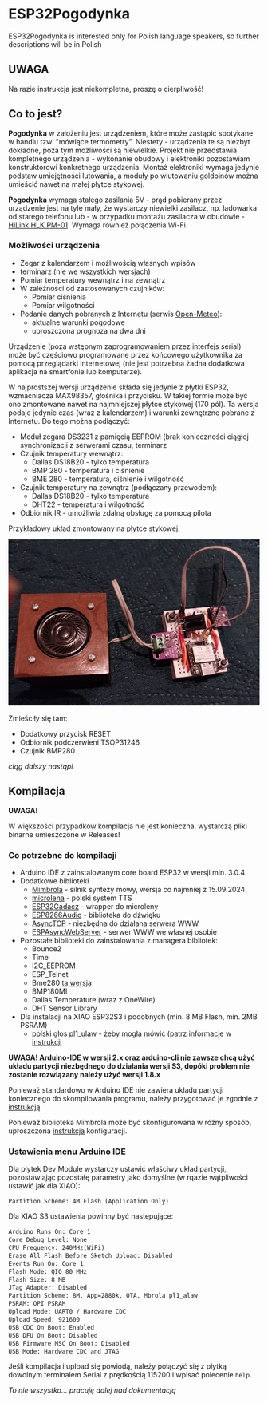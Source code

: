 # ESP32Pogodynka

ESP32Pogodynka is interested only for Polish language speakers, so further descriptions will be in Polish

## UWAGA

Na razie instrukcja jest niekompletna, proszę o cierpliwość!

## Co to jest?

__Pogodynka__ w założeniu jest urządzeniem, które może zastąpić
spotykane w handlu tzw. "mówiące termometry". Niestety - urządzenia te
są niezbyt dokładne, poza tym możliwości są niewielkie. Projekt
nie przedstawia kompletnego urządzenia - wykonanie obudowy i elektroniki
pozostawiam konstruktorowi konkretnego urządzenia. Montaż elektroniki
wymaga jedynie podstaw umiejętności lutowania, a moduły po wlutowaniu
goldpinów można umieścić nawet na małej płytce stykowej.

__Pogodynka__ wymaga stałego zasilania 5V - prąd pobierany przez urządzenie
jest na tyle mały, że wystarczy niewielki zasilacz, np. ładowarka od starego
telefonu lub - w przypadku montażu zasilacza w obudowie -
[HiLink HLK PM-01](https://botland.com.pl/zasilacze-montazowe/10929-zasilacz-hi-link-hlk-pm01-100v-240vac-5vdc-06a-5904422317102.html).
Wymaga również połączenia Wi-Fi.

### Możliwości urządzenia

* Zegar z kalendarzem i możliwością własnych wpisów
* terminarz (nie we wszystkich wersjach)
* Pomiar temperatury wewnątrz i na zewnątrz
* W zależności od zastosowanych czujników:
  * Pomiar ciśnienia
  * Pomiar wilgotności
* Podanie danych pobranych z Internetu (serwis [Open-Meteo](https://open-meteo.com/)):
  * aktualne warunki pogodowe
  * uproszczona prognoza na dwa dni

Urządzenie (poza wstępnym zaprogramowaniem przez interfejs serial) może
być częściowo programowane przez końcowego użytkownika za pomocą
przeglądarki internetowej (nie jest potrzebna żadna dodatkowa
aplikacja na smartfonie lub komputerze).

W najprostszej wersji urządzenie składa się jedynie z płytki ESP32,
wzmacniacza MAX98357, głośnika i przycisku. W takiej formie może być ono
zmontowane nawet na najmniejszej płytce stykowej (170 pól). Ta wersja
podaje jedynie czas (wraz z kalendarzem) i warunki zewnętrzne pobrane z Internetu.
Do tego można podłączyć:

* Moduł zegara DS3231 z pamięcią EEPROM (brak konieczności ciągłej synchronizacji
  z serwerami czasu, terminarz
* Czujnik temperatury wewnątrz:
  * Dallas DS18B20 - tylko temperatura
  * BMP 280 - temperatura i ciśnienie
  * BME 280 - temperatura, ciśnienie i wilgotność
* Czujnik temperatury na zewnątrz (podłączany przewodem):
  * Dallas DS18B20 - tylko temperatura
  * DHT22 - temperatura i wilgotność
* Odbiornik IR - umożliwia zdalną obsługę za pomocą pilota

Przykładowy układ zmontowany na płytce stykowej:

![XIAO-S3 na stykówce](/images/pogo170a.jpg)

Zmieściły się tam:

* Dodatkowy przycisk RESET
* Odbiornik podczerwieni TSOP31246
* Czujnik BMP280


_ciąg dalszy nastąpi_

## Kompilacja

__UWAGA!__

W większości przypadków kompilacja nie jest konieczna, wystarczą pliki
binarne umieszczone w Releases!



### Co potrzebne do kompilacji


* Arduino IDE z zainstalowanym core board ESP32 w wersji min. 3.0.4
* Dodatkowe biblioteki
  * [Mimbrola](https://github.com/ethanak/Mimbrola) - silnik syntezy mowy, wersja co najmniej z 15.09.2024
  * [microlena](https://github.com/ethanak/microlena) - polski system TTS
  * [ESP32Gadacz](https://github.com/ethanak/ESP32Gadacz) - wrapper do microleny
  * [ESP8266Audio](https://github.com/earlephilhower/ESP8266Audio) - biblioteka do dźwięku
  * [AsyncTCP](https://github.com/me-no-dev/AsyncTCP) - niezbędna do działana serwera WWW
  * [ESPAsyncWebServer](https://github.com/me-no-dev/ESPAsyncWebServer) - serwer WWW we własnej osobie
* Pozostałe biblioteki do zainstalowania z managera bibliotek:
  * Bounce2
  * Time
  * I2C_EEPROM
  * ESP_Telnet
  * Bme280 [ta wersja](https://github.com/malokhvii-eduard/arduino-bme280)
  * BMP180MI
  * Dallas Temperature (wraz z OneWire)
  * DHT Sensor Library
* Dla instalacji na XIAO ESP32S3 i podobnych (min. 8 MB Flash, min. 2MB PSRAM)
  * [polski głos pl1_ulaw](https://github.com/ethanak/mimbrola_voices_pl) - żeby mogła mówić (patrz informacje w [instrukcji](mimbrola)

__UWAGA!
Arduino-IDE w wersji 2.x oraz arduino-cli nie zawsze chcą użyć układu partycji
niezbędnego do działania wersji S3, dopóki problem nie zostanie rozwiązany
należy użyć wersji 1.8.x__

Ponieważ standardowo w Arduino IDE nie zawiera układu partycji koniecznego
do skompilowania programu, należy przygotować je zgodnie z [instrukcją](partitions).

Ponieważ biblioteka Mimbrola może być skonfigurowana w różny sposób, uproszczona [instrukcja](mimbrola) konfiguracji.

### Ustawienia menu Arduino IDE

Dla płytek Dev Module wystarczy ustawić właściwy układ partycji, pozostawiając pozostałę parametry jako domyślne (w rqazie wątpliwości ustawić jak dla XIAO):
```
Partition Scheme: 4M Flash (Application Only)
```

Dla XIAO S3 ustawienia powinny być następujące:
```
Arduino Runs On: Core 1
Core Debug Level: None
CPU Frequency: 240MHz(WiFi)
Erase All Flash Before Sketch Upload: Disabled
Events Run On: Core 1
Flash Mode: QIO 80 MHz
Flash Size: 8 MB
JTag Adapter: Disabled
Partition Scheme: 8M, App=2880k, OTA, Mbrola pl1_alaw
PSRAM: OPI PSRAM
Upload Mode: UART0 / Hardware CDC
Upload Speed: 921600
USB CDC On Boot: Enabled
USB DFU On Boot: Disabled
USB Firmware MSC On Boot: Disabled
USB Mode: Hardware CDC and JTAG
```

Jeśli kompilacja i upload się powiodą, należy połączyć się z płytką
dowolnym terminalem Serial z prędkością 115200 i wpisać polecenie ```help```.

_To nie wszystko... pracuję dalej nad dokumentacją_
